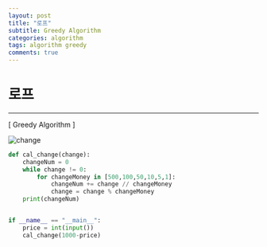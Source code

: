 ```yaml
---
layout: post
title: "로프"
subtitle: Greedy Algorithm
categories: algorithm
tags: algorithm greedy
comments: true
---
```


# 로프

---
[ Greedy Algorithm ]

![change](./images/로프.jpg)

```python
def cal_change(change):
    changeNum = 0
    while change != 0:
        for changeMoney in [500,100,50,10,5,1]:
            changeNum += change // changeMoney
            change = change % changeMoney
    print(changeNum)


if __name__ == "__main__":
    price = int(input())
    cal_change(1000-price)
```
